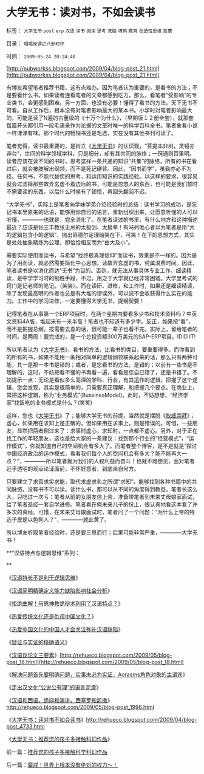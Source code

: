 # 大学无书：读对书，不如会读书

标签： `大学无书` `post` `erp` `汉语` `读书` `阅读` `思考` `洗脑` `填鸭` `教育` `创造性思维` `启蒙` 

目录： `唱唱反调之八卦时评`

时间： `2009-05-24 20:24:40`

[http://pubworkss.blogspot.com/2009/04/blog-post_21.html](http://pubworkss.blogspot.com/2009/04/blog-post_21.html)

有博友希望笔者推荐书籍，这有点难办。因为笔者认为重要的，是看书的方法；不是要看什么书。如果读者连看笔者的文章都感到吃力，那么，看笔者“受影响”的专业类书，会更感到困难。另一方面，也没有必要！懂得了看书的方法，天下无书不可看。自从工作后，根本没有对笔者影响最大的某本书。小学时对笔者影响最大的，可能是读了N遍的古董级的《十万个为什么》，（早期版１２册全套），就那套每篇开头都引用一段毛语录作为论据的文革时唯一的科学百科全书。笔者象看小说一样津津有味。那个时代的畅销书还是毛选，实在没有其他书刊可读了。

笔者觉得，读书最重要的，是树立《[大学无书](../../../2008/8/31/“大学无书”，远离中国式诡辩！.md)》的认识观，“菩提本非树，灵镜亦非台”，世间的科学领域学科，只是细分，却有其共同的脉络；一窍通则百里明。读者应该在读不同的书时，思考这样一条共通的知识“共集”的脉络，所有的书在看过后，就会被肢解出纲领，而不是死记硬背。因此，“因书而学”，虽勤亦必不为径。任何书，不能代替您的思考，和运用知识的实践经验。以这样的要求，很容易就会过滤掉那些故弄玄虚不着边际的书，可能是忽悠人的东西，也可能是我们暂时不需要读的东西，以后什么时侯有了顿悟，再回头翻阅不迟。

“大学无书”，实际上是笔者向学妹学弟介绍经验时的总结：读书学习的成功，是忘记书本里原来的话语，能够用你自已的语言，重新组织出来，让愿意听懂的人可以听懂，————也就是，完全消化了。在笔者读过的书里，有什么地方和这种描述最近？应该是张三丰教张无忌的太极剑、太极拳！有马列唯心者以为笔者是用“大的逻辑包含小的逻辑”，抛出哥德尔定理贻笑在下，可笑！在下的思想方式，其实是处处抽象精炼为公理，即恰恰相反而为“由大及小”。

需要实际使用而读书，与希望“找终极真理信仰”而读书，效果是不一样的。因为是为了用而读，就必然需要简化中心思想。读故弄玄虚的书，纯属浪费时间。因此，笔者读书是以消化而达“无书”为目的。否则，就无法从事具体专业工作。细读精读，是中学学习时的制胜手段，不过，用之于大学就已经非常困难。大学里考试的窍门是记老师的笔记。（笑笑）。而在读研、进修，和工作时，如果还是细读精读，除了发现最高明的作者也总是有大堆的谬误外，可以说不会收获得什么实在的能力。工作中的学习进修，一定要懂得大学无书，提纲契要！

记得笔者在从事第一个ERP项目时，在两个星期内要看多少书和技术资料吗？中英文资料4A版，堆起来有一米半高！笔者也不知道有多少字。反正，如果按“看”，而不是把握总纲，按需要去查的话，很可能一辈子也看不完。实际上，留给笔者的时间，是两周！要完成的，是一个总投资额300万美元的SAP-ERP项目。IDID IT!

所以笔者认为《[大学无书](../../../2008/8/31/“大学无书”，远离中国式诡辩！.md)》，看书的方法，比看书的类目，要重要得多。而你看到的所有的书，如果不能用一条相对简单的逻辑纲领联系起来的话，那么只有两种可能，其一是那一本书是错的；或者，是您看书的方法，是错的；以前有一些书是不理解的。这时，不妨把看不懂的书再看一遍，看看是您自已错了，还是书错了。不妨提示一点：无论是看似多么高深的学科、行业，有其运作的逻辑，把握了这个逻辑，您会发现，其实是很简单的，只需要真正理解，和把握几个要点。在商业上，常把这种逻辑，称为“业务模式”(BussinesModel)。此时，不妨想想，“经济学家”找饭吃的业务模式是什么？(笑笑)

这样，您也《[大学无书](../../../2008/8/31/“大学无书”，远离中国式诡辩！.md)》了；能够大学无书的前提，当然就是摆脱《[权威崇拜](../../../2008/6/6/真理源自观察、思考、实践；而不是对权威的追随.md)》；虚心，如果用在求知上是正确的，但如果用在求事上，则是错误的。可惜，一些朋友，显然把两者倒过来了：求事时虚心，求知时，一点都不虚心。另外，对于正在找工作的年轻朋友，这也是给大家的一条建议：找到那个行业的“经营模式”，“运作模式”，你就知道自已的空间机会有多大了。而笔者整个博客，是不是就是“探讨中国经济政治的运作模式，看看我们每个人的空间机会有多大？能不能再大一点？”，————所以笔者就为我们的人权利益而奋斗！也就不难想见，面对笔者近乎透明的观点论证面前，不怀好意者，到底来自何方。

只要建立了求真求实求能，取代求虚求名之所谓“求知”，能够找到各种书籍中的共同脉络，没有书不可以读。读什么书，都可以从不同的角度得到教益。笔者长这么大，只吃过一次亏：笔者从前的女朋友信上帝，准备带笔者到未来丈母娘家面试，给了笔者圣经一套自学进修。笔者看在俺未来儿子的份上，很认真地看这本看了许多次的真经。可惜，在未来丈母娘面试时，笔者问了一个问题：“为什么上帝的特选子民是以色列人？”，————就此黄了。

所以博友听取笔者经验时，还是要三思而行；后果可能非常严重，————大学无书！

**“汉语特点与逻辑思维”系列：

**

《[汉语特长不是利于逻辑思维](../../../2009/5/11/汉语特点不在于协助逻辑思维.md)》

《[汉语简明精确定义能力缺陷影响社会分析](../../../2009/5/11/汉语特点不在于协助逻辑思维.md)》

《[拒绝曲解！马恩神教诡辩术利用了汉语特点？](../../../2009/5/12/汉语缺乏简明精确定义能力易被恶意曲解.md)》

《[热爱传统文化还是仇视中国文化？](../../../2009/5/15/热爱传统文化还是仇视中国文化？.md)》

《[热爱中国文化的中国人才会关注弥补汉语缺陷](../../../2009/5/18/热爱中国文化的国人才会关注弥补汉语的缺陷.md)》

《[疑证与实证的精确语义](../../../2009/5/19/疑证与实证的精确语义，及疑证从无.md)》

《[汉语议论文三要素](../../../2009/5/20/疑证与实证及汉议论文三要素论.md)》[http://rehueco.blogspot.com/2009/05/blog-post_18.html](http://rehueco.blogspot.com/2009/05/blog-post_18.html)

《[解决问题首先要明确问题，实事未必为实证，Aorasms角色对象的主谓宾](../../../2009/5/22/“实”未必为实证，认识对象角色的主谓宾.md)》

《[走出汉文化“公说公有理”的语言泥潭](../../../2009/5/25/走出汉文化“公说公有理”的语言泥潭.md)》

《[汉语和西语，诡辩和演讲，西塞罗和凯撒](../../../2009/6/1/汉语和西语，诡辩和演讲，西塞罗和凯撒.md)》http://rehueco.blogspot.com/2009/05/blog-post_1996.html

《[大学无书：读对书不如会读书](../../../2009/5/24/大学无书：读对书，不如会读书.md)》http://rehueco.blogspot.com/2009/04/blog-post_4733.html

《[大学无书：推荐您的孩子多接触科幻作品](../../../2009/5/23/推荐您的孩子多接触科学科幻作品.md)》



前一篇：[推荐您的孩子多接触科学科幻作品](../../../2009/5/23/推荐您的孩子多接触科学科幻作品.md)

后一篇：[魔戒！世界上根本没有绝对的权力～！](../../../2009/5/25/魔戒！世界上根本没有绝对的权力～！.md)